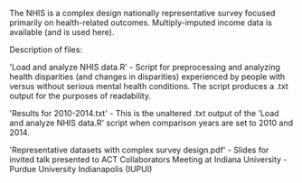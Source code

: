 
The NHIS is a complex design nationally representative survey focused primarily on health-related outcomes. Multiply-imputed income data is available (and is used here). 

Description of files:

'Load and analyze NHIS data.R' - Script for preprocessing and analyzing health disparities (and changes in disparities) experienced by people with versus without serious mental health conditions. The script produces a .txt output for the purposes of readability.

'Results for 2010-2014.txt' - This is the unaltered .txt output of the 'Load and analyze NHIS data.R' script when comparison years are set to 2010 and 2014.

'Representative datasets with complex survey design.pdf' - Slides for invited talk presented to ACT Collaborators Meeting at Indiana University - Purdue University Indianapolis (IUPUI)

